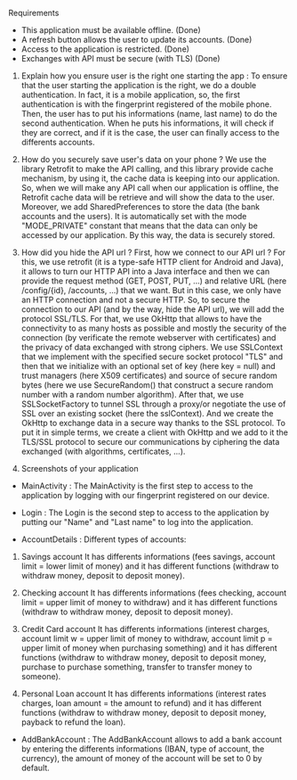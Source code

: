 Requirements
- This application must be available offline. (Done)
- A refresh button allows the user to update its accounts. (Done)
- Access to the application is restricted. (Done)
- Exchanges with API must be secure (with TLS) (Done)

1) Explain how you ensure user is the right one starting the app : 
To ensure that the user starting the application is the right, we do a double authentication. 
In fact, it is a mobile application, so, the first authentication is with the fingerprint registered of the mobile phone. 
Then, the user has to put his informations (name, last name) to do the second authentication. 
When he puts his informations, it will check if they are correct, and if it is the case, the user can finally access to the differents accounts.

2) How do you securely save user's data on your phone ?
We use the library Retrofit to make the API calling, and this library provide cache mechanism, by using it, the cache data is keeping into our application. So, when we will make any API call when our application is offline, the Retrofit cache data will be retrieve and will show the data to the user. 
Moreover, we add SharedPreferences to store the data (the bank accounts and the users). It is automatically set with the mode "MODE_PRIVATE" constant that means that the data can only be accessed by our application. By this way, the data is securely stored.

3) How did you hide the API url ?
First, how we connect to our API url ? For this, we use retrofit (it is a type-safe HTTP client for Android and Java), it allows to turn our HTTP API into a Java interface and then we can provide the request method (GET, POST, PUT, ...) and relative URL (here /config/{id}, /accounts, ...) that we want. 
But in this case, we only have an HTTP connection and not a secure HTTP. So, to secure the connection to our API (and by the way, hide the API url), we will add the protocol SSL/TLS.
For that, we use OkHttp that allows to have the connectivity to as many hosts as possible and mostly the security of the connection (by verificate the remote webserver with certificates) and the privacy of data exchanged with strong ciphers.
We use SSLContext that we implement with the specified secure socket protocol "TLS" and then that we initialize with an optional set of key (here key = null) and trust managers (here X509 certificates) and source of secure random bytes (here we use SecureRandom() that construct a secure random number with a random number algorithm).
After that, we use SSLSocketFactory to tunnel SSL through a proxy/or negotiate the use of SSL over an existing socket (here the sslContext).
And we create the OkHttp to exchange data in a secure way thanks to the SSL protocol.
To put it in simple terms, we create a client with OkHttp and we add to it the TLS/SSL protocol to secure our communications by ciphering the data exchanged (with algorithms, certificates, ...).

4) Screenshots of your application
- MainActivity : 
The MainActivity is the first step to access to the application by logging with our fingerprint registered on our device.


- Login : 
The Login is the second step to access to the application by putting our "Name" and "Last name" to log into the application.

- AccountDetails : 
Different types of accounts: 
1) Savings account
It has differents informations (fees savings, account limit = lower limit of money) and it has different functions (withdraw to withdraw money, deposit to deposit money).

2) Checking account
It has differents informations (fees checking, account limit = upper limit of money to withdraw) and it has different functions (withdraw to withdraw money, deposit to deposit money).

3) Credit Card account
It has differents informations (interest charges, account limit w = upper limit of money to withdraw, account limit p = upper limit of money when purchasing something) and it has different functions (withdraw to withdraw money, deposit to deposit money, purchase to purchase something, transfer to transfer money to someone).

4) Personal Loan account
It has differents informations (interest rates charges, loan amount = the amount to refund) and it has different functions (withdraw to withdraw money, deposit to deposit money, payback to refund the loan).

- AddBankAccount : 
The AddBankAccount allows to add a bank account by entering the differents informations (IBAN, type of account, the currency), the amount of money of the account will be set to 0 by default.

